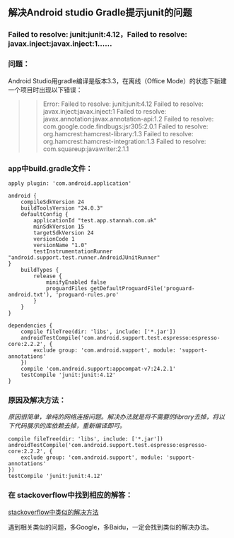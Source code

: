 
## 解决Android studio Gradle提示junit的问题 

### Failed to resolve: junit:junit:4.12，Failed to resolve: javax.inject:javax.inject:1......


### 问题：
Android Studio用gradle编译是版本3.3，在离线（Office Mode）的状态下新建一个项目时出现以下错误：

>	> Error: Failed to resolve: junit:junit:4.12
>	> Failed to resolve: javax.inject:javax.inject:1
>	> Failed to resolve: javax.annotation:javax.annotation-api:1.2
>	> Failed to resolve: com.google.code.findbugs:jsr305:2.0.1
>	> Failed to resolve: org.hamcrest:hamcrest-library:1.3
>	> Failed to resolve: org.hamcrest:hamcrest-integration:1.3
>	> Failed to resolve: com.squareup:javawriter:2.1.1



### app中build.gradle文件：

	apply plugin: 'com.android.application'

	android {
		compileSdkVersion 24
		buildToolsVersion "24.0.3"
		defaultConfig {
			applicationId "test.app.stannah.com.uk"
			minSdkVersion 15
			targetSdkVersion 24
			versionCode 1
			versionName "1.0"
			testInstrumentationRunner "android.support.test.runner.AndroidJUnitRunner"
	}
		buildTypes {
			release {
				minifyEnabled false
				proguardFiles getDefaultProguardFile('proguard-android.txt'), 'proguard-rules.pro'
			}
		}
	}

	dependencies {
		compile fileTree(dir: 'libs', include: ['*.jar'])
		androidTestCompile('com.android.support.test.espresso:espresso-core:2.2.2', {
			exclude group: 'com.android.support', module: 'support-annotations'
		})
		compile 'com.android.support:appcompat-v7:24.2.1'
		testCompile 'junit:junit:4.12'
	}


### 原因及解决方法：
*原因很简单，单纯的网络连接问题。解决办法就是将不需要的library去掉，将以下代码展示的库依赖去掉，重新编译即可。*

	compile fileTree(dir: 'libs', include: ['*.jar'])
	androidTestCompile('com.android.support.test.espresso:espresso-core:2.2.2', {
		exclude group: 'com.android.support', module: 'support-annotations'
	})
	testCompile 'junit:junit:4.12'

### 在 stackoverflow中找到相应的解答：

 [stackoverflow中类似的解决方法][fix1]


遇到相关类似的问题，多Google，多Baidu，一定会找到类似的解决办法。



 [fix1]: http://stackoverflow.com/questions/40396765/android-studio-v2-2-2-error27-17-failed-to-resolve-junitjunit4-12 "Markdown"

